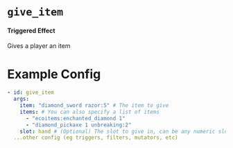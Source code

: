 # `give_item`
#### Triggered Effect

Gives a player an item

# Example Config
```yaml
- id: give_item
  args:
    item: "diamond_sword razor:5" # The item to give
    items: # You can also specify a list of items
      - "ecoitems:enchanted_diamond 1"
      - "diamond_pickaxe 1 unbreaking:2"
    slot: hand # (Optional) The slot to give in, can be any numeric slot, hand, or 'any' (Defaults to any)
  ...other config (eg triggers, filters, mutators, etc)
```